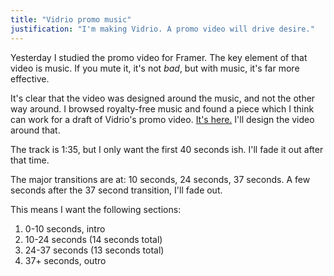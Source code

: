```yaml
---
title: "Vidrio promo music"
justification: "I'm making Vidrio. A promo video will drive desire."
---
```


Yesterday I studied the promo video for Framer. The key element of that video is music. If you mute it, it's not _bad_, but with music, it's far more effective.

It's clear that the video was designed around the music, and not the other way around. I browsed royalty-free music and found a piece which I think can work for a draft of Vidrio's promo video. [It's here.](https://vidr.io/soundroll_protest.mp3) I'll design the video around that.

The track is 1:35, but I only want the first 40 seconds ish. I'll fade it out after that time.

The major transitions are at: 10 seconds, 24 seconds, 37 seconds. A few seconds after the 37 second transition, I'll fade out.

This means I want the following sections:

1. 0-10 seconds, intro
2. 10-24 seconds (14 seconds total)
3. 24-37 seconds (13 seconds total)
4. 37+ seconds, outro
